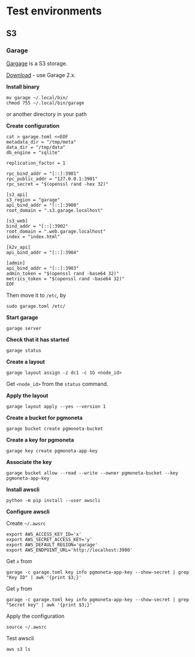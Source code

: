 # Test environments

## S3

### Garage

[Gargage](https://garagehq.deuxfleurs.fr/) is a S3 storage.

[Download](https://garagehq.deuxfleurs.fr/download/) - use Garage 2.x.

**Install binary**

```
mv garage ~/.local/bin/
chmod 755 ~/.local/bin/garage
```

or another directory in your path

**Create configuration**

```
cat > garage.toml <<EOF
metadata_dir = "/tmp/meta"
data_dir = "/tmp/data"
db_engine = "sqlite"

replication_factor = 1

rpc_bind_addr = "[::]:3901"
rpc_public_addr = "127.0.0.1:3901"
rpc_secret = "$(openssl rand -hex 32)"

[s3_api]
s3_region = "garage"
api_bind_addr = "[::]:3900"
root_domain = ".s3.garage.localhost"

[s3_web]
bind_addr = "[::]:3902"
root_domain = ".web.garage.localhost"
index = "index.html"

[k2v_api]
api_bind_addr = "[::]:3904"

[admin]
api_bind_addr = "[::]:3903"
admin_token = "$(openssl rand -base64 32)"
metrics_token = "$(openssl rand -base64 32)"
EOF
```

Then move it to `/etc`, by

```
sudo garage.toml /etc/
```

**Start garage**

```
garage server
```

**Check that it has started**

```
garage status
```

**Create a layout**

```
garage layout assign -z dc1 -c 1G <node_id>
```

Get `<node_id>` from the `status` command.

**Apply the layout**

```
garage layout apply --yes --version 1
```

**Create a bucket for pgmoneta**

```
garage bucket create pgmoneta-bucket
```

**Create a key for pgmoneta**

```
garage key create pgmoneta-app-key
```

**Associate the key**

```
garage bucket allow --read --write --owner pgmoneta-bucket --key pgmoneta-app-key
```

**Install awscli**

```
python -m pip install --user awscli
```

**Configure awscli**

Create `~/.awsrc`

```
export AWS_ACCESS_KEY_ID='x'
export AWS_SECRET_ACCESS_KEY='y'
export AWS_DEFAULT_REGION='garage'
export AWS_ENDPOINT_URL='http://localhost:3900'
```

Get `x` from

```
garage -c garage.toml key info pgmoneta-app-key --show-secret | grep "Key ID" | awk '{print $3;}'
```

Get `y` from

```
garage -c garage.toml key info pgmoneta-app-key --show-secret | grep "Secret key" | awk '{print $3;}'
```

Apply the configuration

```
source ~/.awsrc
```

Test awscli

```
aws s3 ls
```
